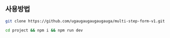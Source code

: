 ## 사용방법
```bash
git clone https://github.com/ugaugaugaugaugauga/multi-step-form-v1.git
```
```bash
cd project && npm i && npm run dev
```

